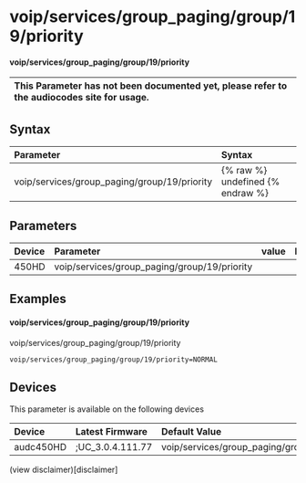 ﻿---
description: voip/services/group_paging/group/19/priority
search: false
---

# voip/services/group_paging/group/19/priority

#### voip/services/group_paging/group/19/priority


| This Parameter has not been documented yet, please refer to the audiocodes site for usage.  |
| :--- |

## Syntax
| Parameter | Syntax |
| :--- | :--- |
|voip/services/group_paging/group/19/priority | {% raw %} undefined {% endraw %} |

## Parameters
|Device|Parameter|value|Description|
|:---|:---|:---|:---|
| 450HD | voip/services/group_paging/group/19/priority |  |  |

## Examples
#### voip/services/group_paging/group/19/priority

voip/services/group_paging/group/19/priority

```
voip/services/group_paging/group/19/priority=NORMAL
```

## Devices
This parameter is available on the following devices

| Device | Latest Firmware | Default Value |
|:---|:---|:---|
| audc450HD | ;UC_3.0.4.111.77 | voip/services/group_paging/group/19/priority=NORMAL 

(view disclaimer)[disclaimer]
